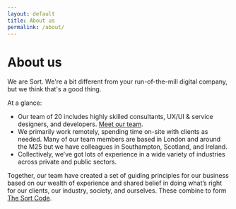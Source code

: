 ```yaml
---
layout: default
title: About us
permalink: /about/
---
```

About us
========
We are Sort. We're a bit different from your run-of-the-mill digital company, but we think that's a good thing.

At a glance:
- Our team of 20 includes highly skilled consultants, UX/UI & service designers, and developers. [Meet our team](/team/).
- We primarily work remotely, spending time on-site with clients as needed. Many of our team members are based in London and around the M25 but we have colleagues in Southampton, Scotland, and Ireland.
- Collectively, we’ve got lots of experience in a wide variety of industries across private and public sectors.

Together, our team have created a set of guiding principles for our business based on our wealth of experience and shared belief in doing what’s right for our clients, our industry, society, and ourselves. These combine to form [The Sort Code](/sort-code/).